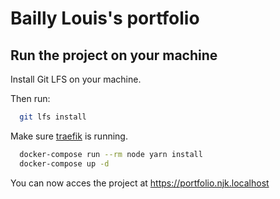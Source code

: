 # Bailly Louis's portfolio

## Run the project on your machine
Install Git LFS on your machine.

Then run:
```bash
  git lfs install
```

Make sure [traefik](https://github.com/ninjinskii/traefik) is running.

```bash
  docker-compose run --rm node yarn install
  docker-compose up -d
```

You can now acces the project at https://portfolio.njk.localhost